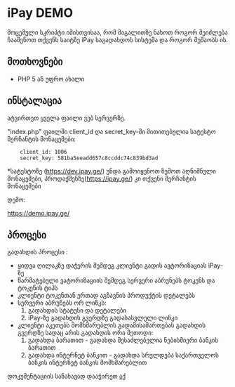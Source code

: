 # iPay DEMO

მოცემული სკრიპტი იმისთვისაა, რომ მაგალითზე ნახოთ როგორ შეიძლება ჩააშენოთ თქვენს საიტზე iPay საგადახდოს სისტემა და როგორ მუშაობს ის.

## მოთხოვნები

  - PHP 5 ან უფრო ახალი

## ინსტალაცია

ატვირთეთ ყველა ფაილი ვებ სერვერზე.

"index.php" ფაილში client_id და secret_key-ში მითითებულია სატესტო მერჩანტის მონაცემები:

        client_id: 1006
        secret_key: 581ba5eeadd657c8ccddc74c839bd3ad

*სატესტოზე (https://dev.ipay.ge/) უნდა გამოიყენოთ ზემოთ აღნიშნული მონაცემები, პროდაქშენზე(https://ipay.ge/) კი თქვენი მერჩანტის მონაცემები

დემო:

https://demo.ipay.ge/

## პროცესი

გადახდის პროცესი :

- ყიდვა ღილაკზე დაჭერის შემდეგ კლიენტი გადის ავტორიზაციას iPay-ზე
- წარმატებული ვატორიზაციის შემდეგ სერვერი აბრუნებს ტოკენს და ტოკენის ტიპს
- კლიენტი ტოკენთან ერთად აგზავნის პროდუქტის დეტალებს
- სერვერი აბრუნებს ორ ლინკს:
    1. გადახდის სტატუსი და დეტალები
    2. iPay-ზე გადახდის გვერდზე გადასასვლელი ლინკი
- კლიენტი აკეთებს მომხმარებლის გადამისამართებას გადახდის გვერდზე სადაც არის გადახდის ორი მეთოდი:
    1. გადახდა ბარათით - გადახდა შესაძლებელია ნებისმიერი ბანკის ბარათით
    2. გადახდა ინტერნეტ ბანკით -  გადახდა სრულდება საქართველოს ბანკის ინტერნეტ ბანკის მომხმარებლით

დოკუმენტაციის სანახავად დააჭირეთ [აქ](https://ipay.ge/#dev)